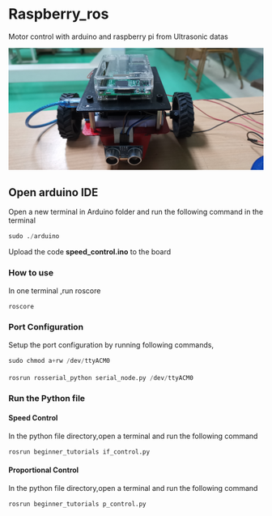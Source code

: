 # Raspberry_ros
 Motor control with arduino and raspberry pi from Ultrasonic datas

![alt text](https://github.com/pvrohin/raspberry_ros/blob/master/images/IMG_20190221_233816.jpg "Logo Title Text 1")
## Open arduino IDE
Open a new terminal in Arduino folder and run the following command in the terminal
```python
sudo ./arduino
```
Upload the code **speed_control.ino** to the board

### How to use

In one terminal ,run roscore
```python
roscore
```
### Port Configuration
Setup the port configuration by running following commands,
```python
sudo chmod a+rw /dev/ttyACM0

rosrun rosserial_python serial_node.py /dev/ttyACM0
```
### Run the Python file
#### Speed Control 
In the python file directory,open a terminal and run the following command
```python 
rosrun beginner_tutorials if_control.py
```
#### Proportional Control
In the python file directory,open a terminal and run the following command
```python
rosrun beginner_tutorials p_control.py
```
